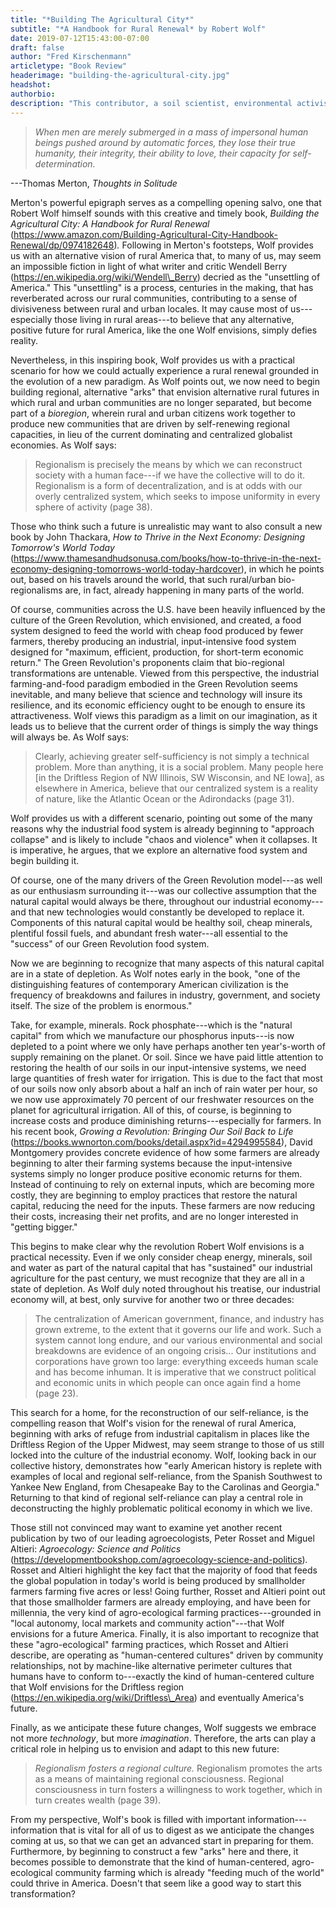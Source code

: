 ```yaml
---
title: "*Building The Agricultural City*"
subtitle: "*A Handbook for Rural Renewal* by Robert Wolf"
date: 2019-07-12T15:43:00-07:00
draft: false
author: "Fred Kirschenmann"
articletype: "Book Review"
headerimage: "building-the-agricultural-city.jpg"
headshot:
authorbio:
description: "This contributor, a soil scientist, environmental activist and farmer, reviews a new book offering a vision of rural prairie revival."
---
```



> *When men are merely submerged in a mass of impersonal human beings pushed around by automatic forces, they lose their true humanity, their integrity, their ability to love, their capacity for self-determination.*

---Thomas Merton, *Thoughts in Solitude*

Merton's powerful epigraph serves as a compelling opening salvo, one
that Robert Wolf himself sounds with this creative and timely book,
*Building the Agricultural City: A Handbook for Rural Renewal*
(https://www.amazon.com/Building-Agricultural-City-Handbook-Renewal/dp/0974182648)*.*
Following in Merton's footsteps, Wolf provides us with an alternative
vision of rural America that, to many of us, may seem an impossible
fiction in light of what writer and critic Wendell Berry
(https://en.wikipedia.org/wiki/Wendell\_Berry) decried as the
"unsettling of America." This "unsettling" is a process, centuries in
the making, that has reverberated across our rural communities,
contributing to a sense of divisiveness between rural and urban locales.
It may cause most of us---especially those living in rural areas---to
believe that any alternative, positive future for rural America, like
the one Wolf envisions, simply defies reality.

Nevertheless, in this inspiring book, Wolf provides us with a practical
scenario for how we could actually experience a rural renewal grounded
in the evolution of a new paradigm. As Wolf points out, we now need to
begin building regional, alternative "arks" that envision alternative
rural futures in which rural and urban communities are no longer
separated, but become part of a *bioregion*, wherein rural and urban
citizens work together to produce new communities that are driven by
self-renewing regional capacities, in lieu of the current dominating and
centralized globalist economies. As Wolf says:

> Regionalism is precisely the means by which we can reconstruct society
> with a human face---if we have the collective will to do it.
> Regionalism is a form of decentralization, and is at odds with our
> overly centralized system, which seeks to impose uniformity in every
> sphere of activity (page 38).

Those who think such a future is unrealistic may want to also consult a
new book by John Thackara, *How to Thrive in the Next Economy: Designing
Tomorrow's World Today*
(https://www.thamesandhudsonusa.com/books/how-to-thrive-in-the-next-economy-designing-tomorrows-world-today-hardcover),
in which he points out, based on his travels around the world, that such
rural/urban bio-regionalisms are, in fact, already happening in many
parts of the world.

Of course, communities across the U.S. have been heavily influenced by
the culture of the Green Revolution, which envisioned, and created, a
food system designed to feed the world with cheap food produced by fewer
farmers, thereby producing an industrial, input-intensive food system
designed for "maximum, efficient, production, for short-term economic
return." The Green Revolution's proponents claim that bio-regional
transformations are untenable. Viewed from this perspective, the
industrial farming-and-food paradigm embodied in the Green Revolution
seems inevitable, and many believe that science and technology will
insure its resilience, and its economic efficiency ought to be enough to
ensure its attractiveness. Wolf views this paradigm as a limit on our
imagination, as it leads us to believe that the current order of things
is simply the way things will always be. As Wolf says:

> Clearly, achieving greater self-sufficiency is not simply a technical
> problem. More than anything, it is a social problem. Many people here
> \[in the Driftless Region of NW Illinois, SW Wisconsin, and NE Iowa\],
> as elsewhere in America, believe that our centralized system is a
> reality of nature, like the Atlantic Ocean or the Adirondacks (page
> 31).

Wolf provides us with a different scenario, pointing out some of the
many reasons why the industrial food system is already beginning to
"approach collapse" and is likely to include "chaos and violence" when
it collapses. It is imperative, he argues, that we explore an
alternative food system and begin building it.

Of course, one of the many drivers of the Green Revolution model---as
well as our enthusiasm surrounding it---was our collective assumption
that the natural capital would always be there, throughout our
industrial economy---and that new technologies would constantly be
developed to replace it. Components of this natural capital would be
healthy soil, cheap minerals, plentiful fossil fuels, and abundant fresh
water---all essential to the "success" of our Green Revolution food
system.

Now we are beginning to recognize that many aspects of this natural
capital are in a state of depletion. As Wolf notes early in the book,
"one of the distinguishing features of contemporary American
civilization is the frequency of breakdowns and failures in industry,
government, and society itself. The size of the problem is enormous."

Take, for example, minerals. Rock phosphate---which is the "natural
capital" from which we manufacture our phosphorus inputs---is now
depleted to a point where we only have perhaps another ten year's-worth
of supply remaining on the planet. Or soil. Since we have paid little
attention to restoring the health of our soils in our input-intensive
systems, we need large quantities of fresh water for irrigation. This is
due to the fact that most of our soils now only absorb about a half an
inch of rain water per hour, so we now use approximately 70 percent of
our freshwater resources on the planet for agricultural irrigation. All
of this, of course, is beginning to increase costs and produce
diminishing returns---especially for farmers. In his recent book,
*Growing a Revolution: Bringing Our Soil Back to Life*
(https://books.wwnorton.com/books/detail.aspx?id=4294995584), David
Montgomery provides concrete evidence of how some farmers are already
beginning to alter their farming systems because the input-intensive
systems simply no longer produce positive economic returns for them.
Instead of continuing to rely on external inputs, which are becoming
more costly, they are beginning to employ practices that restore the
natural capital, reducing the need for the inputs. These farmers are now
reducing their costs, increasing their net profits, and are no longer
interested in "getting bigger."

This begins to make clear why the revolution Robert Wolf envisions is a
practical necessity. Even if we only consider cheap energy, minerals,
soil and water as part of the natural capital that has "sustained" our
industrial agriculture for the past century, we must recognize that they
are all in a state of depletion. As Wolf duly noted throughout his
treatise, our industrial economy will, at best, only survive for another
two or three decades:

> The centralization of American government, finance, and industry has
> grown extreme, to the extent that it governs our life and work. Such a
> system cannot long endure, and our various environmental and social
> breakdowns are evidence of an ongoing crisis... Our institutions and
> corporations have grown too large: everything exceeds human scale and
> has become inhuman. It is imperative that we construct political and
> economic units in which people can once again find a home (page 23).

This search for a home, for the reconstruction of our self-reliance, is
the compelling reason that Wolf's vision for the renewal of rural
America, beginning with arks of refuge from industrial capitalism in
places like the Driftless Region of the Upper Midwest, may seem strange
to those of us still locked into the culture of the industrial economy.
Wolf, looking back in our collective history, demonstrates how "early
American history is replete with examples of local and regional
self-reliance, from the Spanish Southwest to Yankee New England, from
Chesapeake Bay to the Carolinas and Georgia." Returning to that kind of
regional self-reliance can play a central role in deconstructing the
highly problematic political economy in which we live.

Those still not convinced may want to examine yet another recent
publication by two of our leading agroecologists, Peter Rosset and
Miguel Altieri: *Agroecology: Science and Politics*
(https://developmentbookshop.com/agroecology-science-and-politics)*.*
Rosset and Altieri highlight the key fact that the majority of food that
feeds the global population in today's world is being produced by
smallholder farmers farming five acres or less! Going further, Rosset
and Altieri point out that those smallholder farmers are already
employing, and have been for millennia, the very kind of agro-ecological
farming practices---grounded in "local autonomy, local markets and
community action"---that Wolf envisions for a future America. Finally,
it is also important to recognize that these "agro-ecological" farming
practices, which Rosset and Altieri describe, are operating as
"human-centered cultures" driven by community relationships, not by
machine-like alternative perimeter cultures that humans have to conform
to---exactly the kind of human-centered culture that Wolf envisions for
the Driftless region (https://en.wikipedia.org/wiki/Driftless\_Area) and
eventually America's future.

Finally, as we anticipate these future changes, Wolf suggests we embrace
not more *technology*, but more *imagination*. Therefore, the arts can
play a critical role in helping us to envision and adapt to this new
future:

> *Regionalism fosters a regional culture.* Regionalism promotes the
> arts as a means of maintaining regional consciousness. Regional
> consciousness in turn fosters a willingness to work together, which in
> turn creates wealth (page 39).

From my perspective, Wolf's book is filled with important
information---information that is vital for all of us to digest as we
anticipate the changes coming at us, so that we can get an advanced
start in preparing for them. Furthermore, by beginning to construct a
few "arks" here and there, it becomes possible to demonstrate that the
kind of human-centered, agro-ecological community farming which is
already "feeding much of the world" could thrive in America. Doesn't
that seem like a good way to start this transformation?
